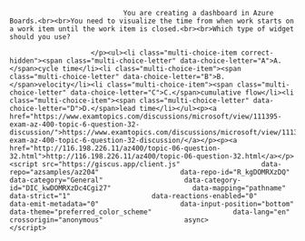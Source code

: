 <p class="card-text">
							
								You are creating a dashboard in Azure Boards.<br><br>You need to visualize the time from when work starts on a work item until the work item is closed.<br><br>Which type of widget should you use?
							
						</p><ul><li class="multi-choice-item correct-hidden"><span class="multi-choice-letter" data-choice-letter="A">A.</span>cycle time</li><li class="multi-choice-item"><span class="multi-choice-letter" data-choice-letter="B">B.</span>velocity</li><li class="multi-choice-item"><span class="multi-choice-letter" data-choice-letter="C">C.</span>cumulative flow</li><li class="multi-choice-item"><span class="multi-choice-letter" data-choice-letter="D">D.</span>lead time</li></ul><p><a href="https://www.examtopics.com/discussions/microsoft/view/111395-exam-az-400-topic-6-question-32-discussion/">https://www.examtopics.com/discussions/microsoft/view/111395-exam-az-400-topic-6-question-32-discussion/</a></p><p><a href="http://116.198.226.11/az400/topic-06-question-32.html">http://116.198.226.11/az400/topic-06-question-32.html</a></p><script src="https://giscus.app/client.js"                    data-repo="azsamples/az204"                    data-repo-id="R_kgDOMRXzDQ"                    data-category="General"                    data-category-id="DIC_kwDOMRXzDc4Cgi27"                    data-mapping="pathname"                    data-strict="1"                    data-reactions-enabled="0"                    data-emit-metadata="0"                    data-input-position="bottom"                    data-theme="preferred_color_scheme"                    data-lang="en"                    crossorigin="anonymous"                    async>                    </script>